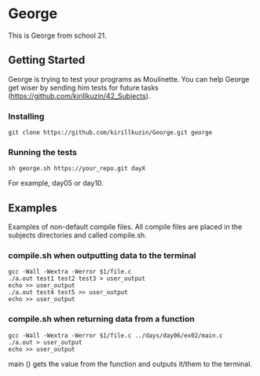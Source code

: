# George

This is George from school 21.

## Getting Started

George is trying to test your programs as Moulinette.
You can help George get wiser by sending him tests for future tasks
(https://github.com/kirillkuzin/42_Subjects).

### Installing

```
git clone https://github.com/kirillkuzin/George.git george
```

### Running the tests

```
sh george.sh https://your_repo.git dayX
```

For example, day05 or day10.

## Examples

Examples of non-default compile files.
All compile files are placed in the subjects directories and called compile.sh.

### compile.sh when outputting data to the terminal

```
gcc -Wall -Wextra -Werror $1/file.c
./a.out test1 test2 test3 > user_output
echo >> user_output
./a.out test4 test5 >> user_output
echo >> user_output
```

### compile.sh when returning data from a function

```
gcc -Wall -Wextra -Werror $1/file.c ../days/day06/ex02/main.c
./a.out > user_output
echo >> user_output
```

main () gets the value from the function and outputs it/them to the terminal.
